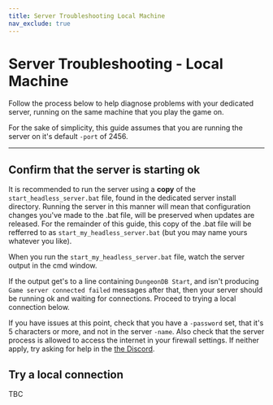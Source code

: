 ```yaml
---
title: Server Troubleshooting Local Machine
nav_exclude: true
---
```


# Server Troubleshooting - Local Machine

Follow the process below to help diagnose problems with your dedicated server, running on the same machine that you play the game on.

For the sake of simplicity, this guide assumes that you are running the server on it's default `-port` of 2456.

---

## Confirm that the server is starting ok

It is recommended to run the server using a **copy** of the `start_headless_server.bat` file, found in the dedicated server install directory. Running the server in this manner will mean that configuration changes you've made to the .bat file, will be preserved when updates are released. For the remainder of this guide, this copy of the .bat file will be refferred to as `start_my_headless_server.bat` (but you may name yours whatever you like).

When you run the `start_my_headless_server.bat` file, watch the server output in the cmd window.

If the output get's to a line containing `DungeonDB Start`, and isn't producing `Game server connected failed` messages after that, then your server should be running ok and waiting for connections. Proceed to trying a local connection below.

If you have issues at this point, check that you have a `-password` set, that it's 5 characters or more, and not in the server `-name`. Also check that the server process is allowed to access the internet in your firewall settings. If neither apply, try asking for help in the [the Discord].

## Try a local connection

TBC





[the Discord]: <https://discord.gg/U7Ng93FER8>